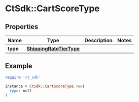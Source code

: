 # CtSdk::CartScoreType

## Properties

| Name | Type | Description | Notes |
| ---- | ---- | ----------- | ----- |
| **type** | [**ShippingRateTierType**](ShippingRateTierType.md) |  |  |

## Example

```ruby
require 'ct_sdk'

instance = CtSdk::CartScoreType.new(
  type: null
)
```

